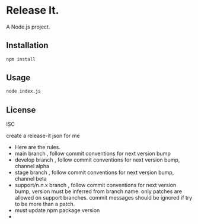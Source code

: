 # Release It.

A Node.js project.

## Installation

```bash
npm install
```

## Usage

```bash
node index.js
```

## License

ISC


create a release-it json for me
- Here are the rules.
- main branch , follow commit conventions for next version bump
- develop branch , follow commit conventions for next version bump, channel alpha
- stage branch , follow commit conventions for next version bump, channel beta
- support/n.n.x branch , follow commit conventions for next version bump, version must be inferred from branch name. only patches are allowed on support branches. commit messages should be ignored if try to be more than a patch.
- must update npm package version
- 